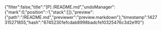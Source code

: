 {"filter":false,"title":"[P] /README.md","undoManager":{"mark":0,"position":-1,"stack":[]},"preview":{"path":"/README.md","previewer":"preview.markdown"},"timestamp":1427315271855,"hash":"67452301efcdab8998badcfe10325476c3d2e1f0"}